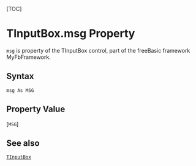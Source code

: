 [TOC]
# TInputBox.msg Property

`msg` is property of the TInputBox control, part of the freeBasic framework MyFbFramework.
## Syntax
```freeBasic
msg As MSG
```
## Property Value
[`MSG`]
## See also
[`TInputBox`](TInputBox.md)
